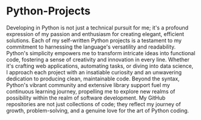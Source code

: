 # Python-Projects
Developing in Python is not just a technical pursuit for me; it's a profound expression of my passion and enthusiasm for creating elegant, efficient solutions. Each of my self-written Python projects is a testament to my commitment to harnessing the language's versatility and readability. Python's simplicity empowers me to transform intricate ideas into functional code, fostering a sense of creativity and innovation in every line. Whether it's crafting web applications, automating tasks, or diving into data science, I approach each project with an insatiable curiosity and an unwavering dedication to producing clean, maintainable code. Beyond the syntax, Python's vibrant community and extensive library support fuel my continuous learning journey, propelling me to explore new realms of possibility within the realm of software development. My GitHub repositories are not just collections of code; they reflect my journey of growth, problem-solving, and a genuine love for the art of Python coding. 
